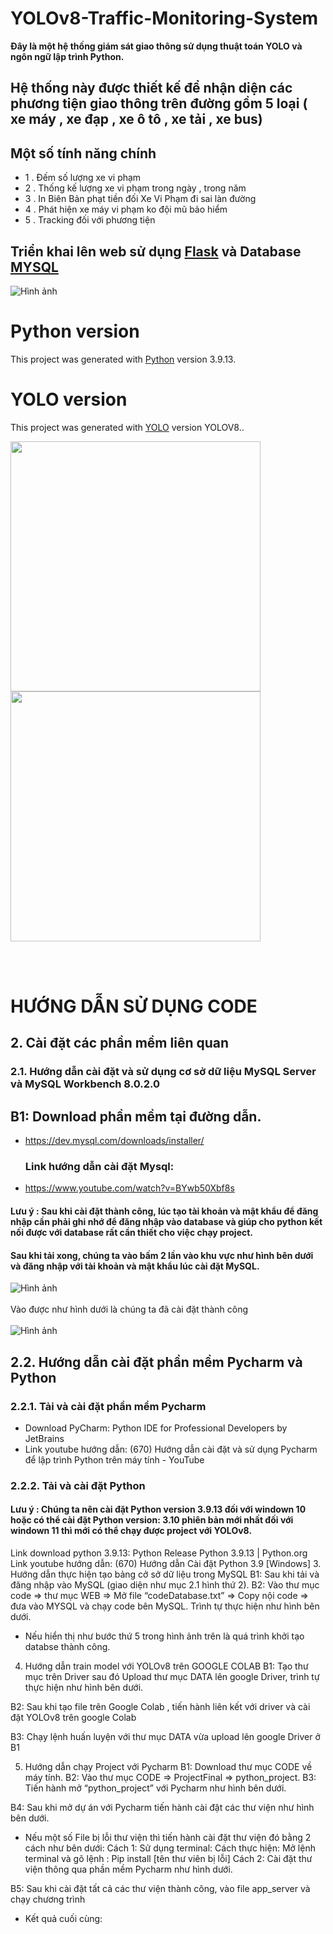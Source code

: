 # YOLOv8-Traffic-Monitoring-System
**Đây là một hệ thống giám sát giao thông sử dụng thuật toán YOLO và ngôn ngữ lập trình Python.**
## Hệ thống này được thiết kế để nhận diện các phương tiện giao thông trên đường gồm 5 loại ( xe máy , xe đạp , xe ô tô , xe tải , xe bus)
## Một số tính năng chính 
- 1 . Đếm số lượng xe vi phạm
- 2 . Thống kế lượng xe vi phạm trong ngày , trong năm 
- 3 . In Biên Bản phạt tiền đối Xe Vi Phạm đi sai làn đường 
- 4 . Phát hiện xe máy vi phạm ko đội mũ bảo hiểm
- 5 . Tracking đối với phương tiện 
## Triển khai lên web sử dụng [Flask](https://flask.palletsprojects.com/en/2.3.x/) và Database [MYSQL](https://www.mysql.com/)
![Hình ảnh](https://flask.palletsprojects.com/en/2.3.x/_images/flask-horizontal.png)
# Python version
This project was generated with [Python](https://www.python.org/downloads/release/python-3913/) version 3.9.13.
# YOLO version
This project was generated with [YOLO](https://github.com/autogyro/yolo-V8) version YOLOV8..
<p float="left">
  <img src="https://ultralytics.com/static/backgrounds/vision.svg" width="400" />
  <img src="https://ultralytics.com/static/yolov8/community.svg" width="400" /> 
</p><br><br>

# HƯỚNG DẪN SỬ DỤNG CODE

## 2.	Cài đặt các phần mềm liên quan 
### 2.1.	Hướng dẫn cài đặt và sử dụng cơ sở dữ liệu MySQL Server và MySQL Workbench 8.0.2.0
## B1: Download phần mềm tại đường dẫn.
- https://dev.mysql.com/downloads/installer/ 
	### Link hướng dẫn cài đặt Mysql: 
- https://www.youtube.com/watch?v=BYwb50Xbf8s 
####           Lưu ý : Sau khi cài đặt thành công, lúc tạo tài khoản và mật khẩu để đăng nhập cần phải ghi nhớ để đăng nhập vào database và giúp cho python kết nối được với database rất cần thiết cho việc chạy project.
#### Sau khi tải xong, chúng ta vào bấm 2 lần vào khu vực như hình bên dưới và đăng nhập với tài khoản và mật khẩu lúc cài đặt MySQL. 
![Hình ảnh](https://raw.githubusercontent.com/LHHT-DISCOVERY/YOLOv8-Traffic-Monitoring-Systems/main/IMG_IMPL/%E1%BA%A2nh1.png)
<br><br>
Vào được như hình dưới  là chúng ta đã cài đặt thành công 
<br><br>
![Hình ảnh](https://raw.githubusercontent.com/LHHT-DISCOVERY/YOLOv8-Traffic-Monitoring-Systems/main/IMG_IMPL/%E1%BA%A2nh2.png)
 
## 2.2.	Hướng dẫn cài đặt phần mềm Pycharm và Python
### 2.2.1.	 Tải và cài đặt phần mềm Pycharm
- Download PyCharm: Python IDE for Professional Developers by JetBrains
- Link youtube hướng dẫn: (670) Hướng dẫn cài đặt và sử dụng Pycharm để lập trình Python trên máy tính - YouTube
### 2.2.2.	Tải và cài đặt Python 
#### Lưu ý : Chúng ta nên cài đặt Python version 3.9.13 đối với windown 10 hoặc có thể cài đặt Python version: 3.10 phiên bản mới nhất đối với windown 11 thì mới có thể chạy được project với YOLOv8.
Link download python 3.9.13: Python Release Python 3.9.13 | Python.org
Link youtube hướng dẫn: (670) Hướng dẫn Cài đặt Python 3.9 [Windows]
3.	Hướng dẫn thực hiện tạo bảng cở sở dữ liệu trong MySQL
B1: Sau khi tải và đăng nhập vào MySQL (giao diện như mục 2.1 hình thứ 2).
B2: Vào thư mục code => thư mục WEB => Mở file “codeDatabase.txt” => Copy nội code => đưa vào MYSQL và chạy code bên MySQL. Trình tự thực hiện như hình bên dưới.
 
-	Nếu hiển thị như bước thứ 5 trong hình ảnh trên là quá trình khởi tạo databse thành công.
4.	Hướng dẫn train model với YOLOv8 trên GOOGLE COLAB
B1: Tạo thư mục trên Driver sau đó Upload thư mục DATA lên google Driver, trình tự thực hiện như hình bên dưới.
 

B2: Sau khi tạo file trên Google Colab , tiến hành liên kết với driver và cài đặt YOLOv8 trên google Colab
 
B3: Chạy lệnh huấn luyện với thư mục DATA vừa upload lên google Driver ở B1
 
5.	Hướng dẫn chạy Project với Pycharm
B1: Download thư mục CODE về máy tính. 
B2: Vào thư mục CODE => ProjectFinal => python_project.
B3: Tiến hành mở “python_project” với Pycharm như hình bên dưới.
 
B4: Sau khi mở dự án với Pycharm tiến hành cài đặt các thư viện như hình bên dưới.
 
-	Nếu một số File bị lỗi thư viện thì tiến hành cài đặt thư viện đó bằng 2 cách như bên dưới:
Cách 1: Sử dụng terminal: 
Cách thực hiện: Mở lệnh terminal và gõ lệnh : Pip install [tên thư viên bị lỗi] 
Cách 2: Cài đặt thư viện thông qua phần mềm Pycharm như hình dưới.
 
B5:  Sau khi cài đặt tất cả các thư viện thành công, vào file app_server và chạy chương trình
 
-	Kết quả cuối cùng:
 
 
